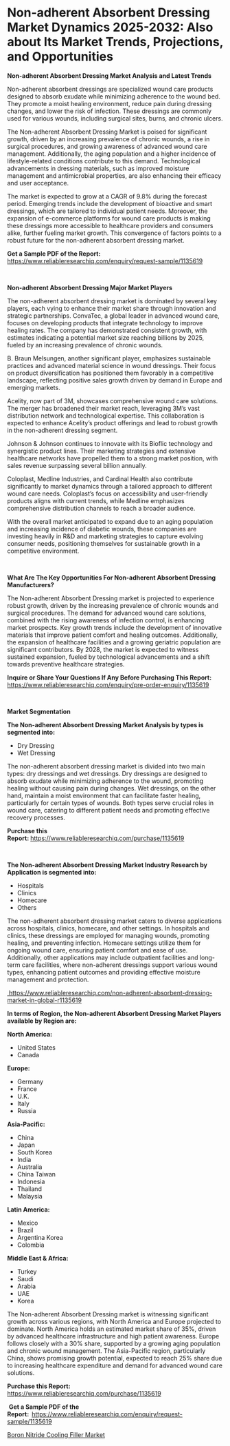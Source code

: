 <p><h1>Non-adherent Absorbent Dressing Market Dynamics 2025-2032: Also about Its Market Trends, Projections, and Opportunities</h1></p><p><strong>Non-adherent Absorbent Dressing Market Analysis and Latest Trends</strong></p>
<p><p>Non-adherent absorbent dressings are specialized wound care products designed to absorb exudate while minimizing adherence to the wound bed. They promote a moist healing environment, reduce pain during dressing changes, and lower the risk of infection. These dressings are commonly used for various wounds, including surgical sites, burns, and chronic ulcers.</p><p>The Non-adherent Absorbent Dressing Market is poised for significant growth, driven by an increasing prevalence of chronic wounds, a rise in surgical procedures, and growing awareness of advanced wound care management. Additionally, the aging population and a higher incidence of lifestyle-related conditions contribute to this demand. Technological advancements in dressing materials, such as improved moisture management and antimicrobial properties, are also enhancing their efficacy and user acceptance.</p><p>The market is expected to grow at a CAGR of 9.8% during the forecast period. Emerging trends include the development of bioactive and smart dressings, which are tailored to individual patient needs. Moreover, the expansion of e-commerce platforms for wound care products is making these dressings more accessible to healthcare providers and consumers alike, further fueling market growth. This convergence of factors points to a robust future for the non-adherent absorbent dressing market.</p></p>
<p><strong>Get a Sample PDF of the Report:&nbsp;</strong> <a href="https://www.reliableresearchiq.com/enquiry/request-sample/1135619?utm_campaign=3026&utm_medium=2&utm_source=Github&utm_content=ia&utm_term=25032025&utm_id=non-adherent-absorbent-dressing">https://www.reliableresearchiq.com/enquiry/request-sample/1135619</a></p>
<p>&nbsp;</p>
<p><strong>Non-adherent Absorbent Dressing Major Market Players</strong></p>
<p><p>The non-adherent absorbent dressing market is dominated by several key players, each vying to enhance their market share through innovation and strategic partnerships. ConvaTec, a global leader in advanced wound care, focuses on developing products that integrate technology to improve healing rates. The company has demonstrated consistent growth, with estimates indicating a potential market size reaching billions by 2025, fueled by an increasing prevalence of chronic wounds.</p><p>B. Braun Melsungen, another significant player, emphasizes sustainable practices and advanced material science in wound dressings. Their focus on product diversification has positioned them favorably in a competitive landscape, reflecting positive sales growth driven by demand in Europe and emerging markets.</p><p>Acelity, now part of 3M, showcases comprehensive wound care solutions. The merger has broadened their market reach, leveraging 3M’s vast distribution network and technological expertise. This collaboration is expected to enhance Acelity’s product offerings and lead to robust growth in the non-adherent dressing segment.</p><p>Johnson & Johnson continues to innovate with its Bioflic technology and synergistic product lines. Their marketing strategies and extensive healthcare networks have propelled them to a strong market position, with sales revenue surpassing several billion annually.</p><p>Coloplast, Medline Industries, and Cardinal Health also contribute significantly to market dynamics through a tailored approach to different wound care needs. Coloplast’s focus on accessibility and user-friendly products aligns with current trends, while Medline emphasizes comprehensive distribution channels to reach a broader audience.</p><p>With the overall market anticipated to expand due to an aging population and increasing incidence of diabetic wounds, these companies are investing heavily in R&D and marketing strategies to capture evolving consumer needs, positioning themselves for sustainable growth in a competitive environment.</p></p>
<p>&nbsp;</p>
<p><strong>What Are The Key Opportunities For Non-adherent Absorbent Dressing Manufacturers?</strong></p>
<p><p>The Non-adherent Absorbent Dressing market is projected to experience robust growth, driven by the increasing prevalence of chronic wounds and surgical procedures. The demand for advanced wound care solutions, combined with the rising awareness of infection control, is enhancing market prospects. Key growth trends include the development of innovative materials that improve patient comfort and healing outcomes. Additionally, the expansion of healthcare facilities and a growing geriatric population are significant contributors. By 2028, the market is expected to witness sustained expansion, fueled by technological advancements and a shift towards preventive healthcare strategies.</p></p>
<p><strong>Inquire or Share Your Questions If Any Before Purchasing This Report:</strong> <a href="https://www.reliableresearchiq.com/enquiry/pre-order-enquiry/1135619?utm_campaign=3026&utm_medium=2&utm_source=Github&utm_content=ia&utm_term=25032025&utm_id=non-adherent-absorbent-dressing">https://www.reliableresearchiq.com/enquiry/pre-order-enquiry/1135619</a></p>
<p>&nbsp;</p>
<p><strong>Market Segmentation</strong></p>
<p><strong>The Non-adherent Absorbent Dressing Market Analysis by types is segmented into:</strong></p>
<p><ul><li>Dry Dressing</li><li>Wet Dressing</li></ul></p>
<p><p>The non-adherent absorbent dressing market is divided into two main types: dry dressings and wet dressings. Dry dressings are designed to absorb exudate while minimizing adherence to the wound, promoting healing without causing pain during changes. Wet dressings, on the other hand, maintain a moist environment that can facilitate faster healing, particularly for certain types of wounds. Both types serve crucial roles in wound care, catering to different patient needs and promoting effective recovery processes.</p></p>
<p><strong>Purchase this Report:&nbsp;</strong><a href="https://www.reliableresearchiq.com/purchase/1135619?utm_campaign=3026&utm_medium=2&utm_source=Github&utm_content=ia&utm_term=25032025&utm_id=non-adherent-absorbent-dressing">https://www.reliableresearchiq.com/purchase/1135619</a></p>
<p>&nbsp;</p>
<p><strong>The Non-adherent Absorbent Dressing Market Industry Research by Application is segmented into:</strong></p>
<p><ul><li>Hospitals</li><li>Clinics</li><li>Homecare</li><li>Others</li></ul></p>
<p><p>The non-adherent absorbent dressing market caters to diverse applications across hospitals, clinics, homecare, and other settings. In hospitals and clinics, these dressings are employed for managing wounds, promoting healing, and preventing infection. Homecare settings utilize them for ongoing wound care, ensuring patient comfort and ease of use. Additionally, other applications may include outpatient facilities and long-term care facilities, where non-adherent dressings support various wound types, enhancing patient outcomes and providing effective moisture management and protection.</p></p>
<p><a href="https://www.reliableresearchiq.com/non-adherent-absorbent-dressing-market-in-global-r1135619?utm_campaign=3026&utm_medium=2&utm_source=Github&utm_content=ia&utm_term=25032025&utm_id=non-adherent-absorbent-dressing">&nbsp;https://www.reliableresearchiq.com/non-adherent-absorbent-dressing-market-in-global-r1135619</a></p>
<p><strong>In terms of Region, the Non-adherent Absorbent Dressing Market Players available by Region are:</strong></p>
<p>
    <p> <strong> North America: </strong>
        <ul>
            <li>United States</li>
            <li>Canada</li>
        </ul>
        </p> 
    <p> <strong> Europe: </strong>
        <ul>
            <li>Germany</li>
            <li>France</li>
            <li>U.K.</li>
            <li>Italy</li>
            <li>Russia</li>
        </ul>
        </p> 
    <p> <strong> Asia-Pacific: </strong>
        <ul>
            <li>China</li>
            <li>Japan</li>
            <li>South Korea</li>
            <li>India</li>
            <li>Australia</li>
            <li>China Taiwan</li>
            <li>Indonesia</li>
            <li>Thailand</li>
            <li>Malaysia</li>
        </ul>
        </p> 
    <p> <strong> Latin America: </strong>
        <ul>
            <li>Mexico</li>
            <li>Brazil</li>
            <li>Argentina Korea</li>
            <li>Colombia</li>
        </ul>
        </p> 
    <p> <strong> Middle East & Africa: </strong>
        <ul>
            <li>Turkey</li>
            <li>Saudi</li>
            <li>Arabia</li>
            <li>UAE</li>
            <li>Korea</li>
        </ul>
    </p>
    </p>
<p><p>The Non-adherent Absorbent Dressing market is witnessing significant growth across various regions, with North America and Europe projected to dominate. North America holds an estimated market share of 35%, driven by advanced healthcare infrastructure and high patient awareness. Europe follows closely with a 30% share, supported by a growing aging population and chronic wound management. The Asia-Pacific region, particularly China, shows promising growth potential, expected to reach 25% share due to increasing healthcare expenditure and demand for advanced wound care solutions.</p></p>
<p><strong>Purchase this Report: </strong><a href="https://www.reliableresearchiq.com/purchase/1135619?utm_campaign=3026&utm_medium=2&utm_source=Github&utm_content=ia&utm_term=25032025&utm_id=non-adherent-absorbent-dressing">https://www.reliableresearchiq.com/purchase/1135619</a></p>
<p>&nbsp;<strong>Get a Sample PDF of the Report:&nbsp;&nbsp;</strong><a href="https://www.reliableresearchiq.com/enquiry/request-sample/1135619?utm_campaign=3026&utm_medium=2&utm_source=Github&utm_content=ia&utm_term=25032025&utm_id=non-adherent-absorbent-dressing">https://www.reliableresearchiq.com/enquiry/request-sample/1135619</a></p>
<p><strong></strong></p>
<p><p><a href="https://github.com/rosamariarocque98/Market-Research-Report-List-1/blob/main/boron-nitride-cooling-filler-market.md?utm_campaign=3026&utm_medium=2&utm_source=Github&utm_content=ia&utm_term=25032025&utm_id=non-adherent-absorbent-dressing">Boron Nitride Cooling Filler Market</a></p></p>